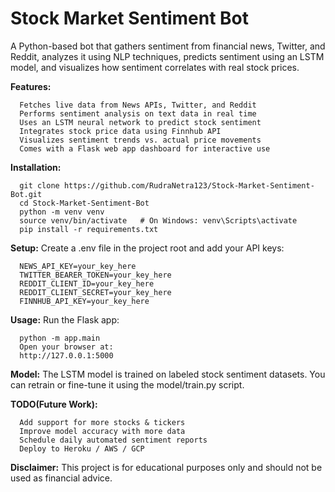 # **Stock Market Sentiment Bot**

A Python-based bot that gathers sentiment from financial news, Twitter, and Reddit, analyzes it using NLP techniques, predicts sentiment using an LSTM model, and visualizes how sentiment correlates with real stock prices.

**Features:**
```
  Fetches live data from News APIs, Twitter, and Reddit
  Performs sentiment analysis on text data in real time
  Uses an LSTM neural network to predict stock sentiment
  Integrates stock price data using Finnhub API
  Visualizes sentiment trends vs. actual price movements
  Comes with a Flask web app dashboard for interactive use
```

**Installation:**
```
  git clone https://github.com/RudraNetra123/Stock-Market-Sentiment-Bot.git
  cd Stock-Market-Sentiment-Bot
  python -m venv venv
  source venv/bin/activate   # On Windows: venv\Scripts\activate
  pip install -r requirements.txt
```

**Setup:**
Create a .env file in the project root and add your API keys:
```
  NEWS_API_KEY=your_key_here
  TWITTER_BEARER_TOKEN=your_key_here
  REDDIT_CLIENT_ID=your_key_here
  REDDIT_CLIENT_SECRET=your_key_here
  FINNHUB_API_KEY=your_key_here
```
**Usage:**
Run the Flask app:
```
  python -m app.main
  Open your browser at:
  http://127.0.0.1:5000
```
**Model:**
The LSTM model is trained on labeled stock sentiment datasets. You can retrain or fine-tune it using the model/train.py script.

**TODO(Future Work):**
```
  Add support for more stocks & tickers
  Improve model accuracy with more data
  Schedule daily automated sentiment reports
  Deploy to Heroku / AWS / GCP
```
**Disclaimer:**
This project is for educational purposes only and should not be used as financial advice.
